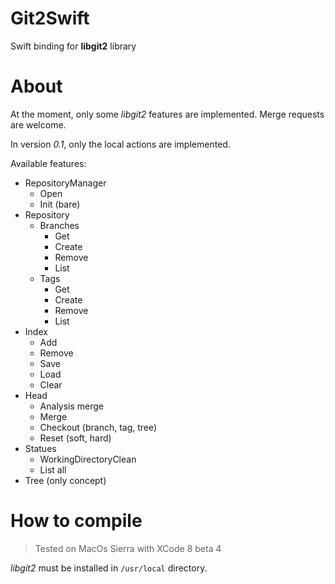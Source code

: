 # Git2Swift
Swift binding for **libgit2** library

# About

At the moment, only some *libgit2* features are implemented. Merge requests are welcome.

In version *0.1*, only the local actions are implemented.

Available features:
- RepositoryManager
  - Open
  - Init (bare)
- Repository
  - Branches
    - Get
    - Create
    - Remove
    - List
  - Tags
    - Get
    - Create
    - Remove
    - List
 - Index
    - Add
    - Remove
    - Save
    - Load
    - Clear
 - Head
    - Analysis merge
    - Merge
    - Checkout (branch, tag, tree)
    - Reset (soft, hard)
 - Statues
    - WorkingDirectoryClean
    - List all
 - Tree (only concept)

# How to compile

> Tested on MacOs Sierra with XCode 8 beta 4

*libgit2* must be installed in `/usr/local` directory.
